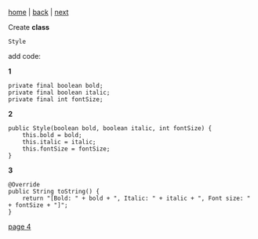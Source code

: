 [home](./page01.md) | [back](./page02.md) | [next](./page04.md)

Create **class**
```
Style
```
add code:

**1**
```
private final boolean bold;
private final boolean italic;
private final int fontSize;
```

**2**
```
public Style(boolean bold, boolean italic, int fontSize) {
    this.bold = bold;
    this.italic = italic;
    this.fontSize = fontSize;
}
```
**3**
```
@Override
public String toString() {
    return "[Bold: " + bold + ", Italic: " + italic + ", Font size: " + fontSize + "]";
}
```

[page 4](./page04.md)
